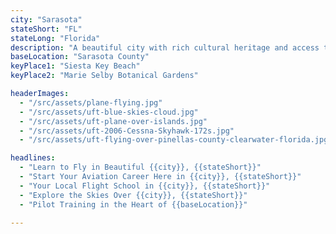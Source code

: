 ```yaml
---
city: "Sarasota"
stateShort: "FL"
stateLong: "Florida"
description: "A beautiful city with rich cultural heritage and access to coastal attractions."
baseLocation: "Sarasota County"
keyPlace1: "Siesta Key Beach"
keyPlace2: "Marie Selby Botanical Gardens"

headerImages:
  - "/src/assets/plane-flying.jpg"
  - "/src/assets/uft-blue-skies-cloud.jpg"
  - "/src/assets/uft-plane-over-islands.jpg"
  - "/src/assets/uft-2006-Cessna-Skyhawk-172s.jpg"
  - "/src/assets/uft-flying-over-pinellas-county-clearwater-florida.jpg"

headlines:
  - "Learn to Fly in Beautiful {{city}}, {{stateShort}}"
  - "Start Your Aviation Career Here in {{city}}, {{stateShort}}"
  - "Your Local Flight School in {{city}}, {{stateShort}}"
  - "Explore the Skies Over {{city}}, {{stateShort}}"
  - "Pilot Training in the Heart of {{baseLocation}}"

---
```

